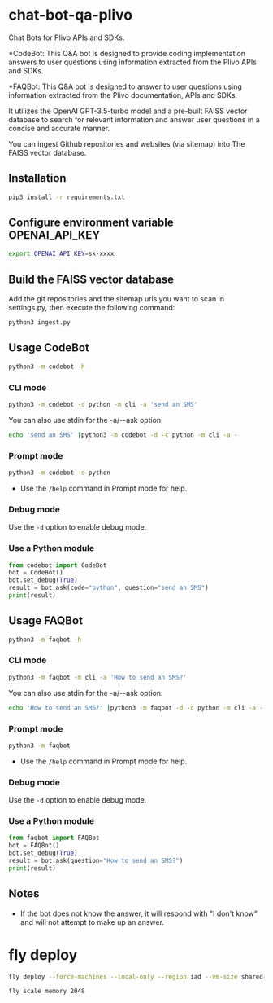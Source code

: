 # chat-bot-qa-plivo
Chat Bots for Plivo APIs and SDKs.

*CodeBot: This Q&A bot is designed to provide coding implementation answers to user questions using information extracted from the Plivo APIs and SDKs. 

*FAQBot: This Q&A bot is designed to answer to user questions using information extracted from the Plivo documentation, APIs and SDKs. 

It utilizes the OpenAI GPT-3.5-turbo model and a pre-built FAISS vector database to search for relevant information and answer user questions in a concise and accurate manner.

You can ingest Github repositories and websites (via sitemap) into The FAISS vector database.

## Installation

```bash
pip3 install -r requirements.txt
```

## Configure environment variable OPENAI_API_KEY

```bash
export OPENAI_API_KEY=sk-xxxx
```

## Build the FAISS vector database
Add the git repositories and the sitemap urls you want to scan in settings.py, then execute the following command:
```bash
python3 ingest.py
```

## Usage CodeBot

```bash
python3 -m codebot -h
```

### CLI mode
```bash
python3 -m codebot -c python -m cli -a 'send an SMS'
```

You can also use stdin for the -a/--ask option:
```bash
echo 'send an SMS' |python3 -m codebot -d -c python -m cli -a -
```

### Prompt mode
```bash
python3 -m codebot -c python
```

- Use the `/help` command in Prompt mode for help.

### Debug mode
Use the `-d` option to enable debug mode.

### Use a Python module
```python
from codebot import CodeBot
bot = CodeBot()
bot.set_debug(True)
result = bot.ask(code="python", question="send an SMS")
print(result)
```

## Usage FAQBot

```bash
python3 -m faqbot -h
```

### CLI mode
```bash
python3 -m faqbot -m cli -a 'How to send an SMS?'
```

You can also use stdin for the -a/--ask option:
```bash
echo 'How to send an SMS?' |python3 -m faqbot -d -c python -m cli -a -
```

### Prompt mode
```bash
python3 -m faqbot
```

- Use the `/help` command in Prompt mode for help.

### Debug mode
Use the `-d` option to enable debug mode.

### Use a Python module
```python
from faqbot import FAQBot
bot = FAQBot()
bot.set_debug(True)
result = bot.ask(question="How to send an SMS?")
print(result)
```

## Notes
- If the bot does not know the answer, it will respond with "I don't know" and will not attempt to make up an answer.


# fly deploy
```bash
fly deploy --force-machines --local-only --region iad --vm-size shared-cpu-2x

fly scale memory 2048
```

